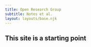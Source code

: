 ```yaml
---
title: Open Research Group 
subtitle: Notes et al. 
layout: layouts/base.njk
---
```


## This site is a starting point

